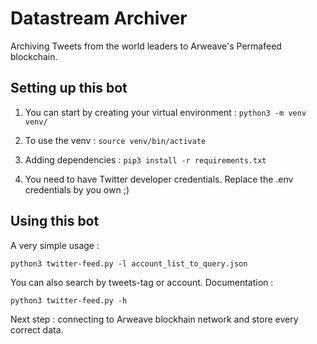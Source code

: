 # Datastream Archiver

Archiving Tweets from the world leaders to Arweave's Permafeed blockchain.

## Setting up this bot

1. You can start by creating your virtual environment : `python3 -m venv venv/`

2. To use the venv : `source venv/bin/activate`

3. Adding dependencies : `pip3 install -r requirements.txt`

4. You need to have Twitter developer credentials. Replace the .env credentials by you own ;)

## Using this bot

A very simple usage :

    python3 twitter-feed.py -l account_list_to_query.json

You can also search by tweets-tag or account. Documentation :

    python3 twitter-feed.py -h

Next step : connecting to Arweave blockhain network and store every correct data.
